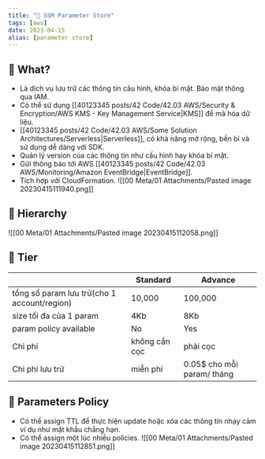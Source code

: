 ```yaml
---
title: "🌱 SSM Parameter Store"
tags: [aws]
date: 2023-04-15
alias: [parameter store]
---
```


## 🌿 What?
- Là dịch vụ lưu trữ các thông tin câu hình, khóa bí mật. Bảo mật thông qua IAM.
- Có thể sử dụng [[40123345 posts/42 Code/42.03 AWS/Security & Encryption/AWS KMS - Key Management Service|KMS]] để mã hóa dữ liệu.
- [[40123345 posts/42 Code/42.03 AWS/Some Solution Architectures/Serverless|Serverless]], có khả năng mở rộng, bền bỉ và sử dụng dễ dàng với SDK.
- Quản lý version của các thông tin như cấu hình hay khóa bí mật.
- Gửi thông báo tới AWS [[40123345 posts/42 Code/42.03 AWS/Monitoring/Amazon EventBridge|EventBridge]].
- Tích hợp với CloudFormation.
![[00 Meta/01 Attachments/Pasted image 20230415111940.png]]

## 🌿 Hierarchy
![[00 Meta/01 Attachments/Pasted image 20230415112058.png]]

## 🌿 Tier
| |Standard|Advance|
|------|---------|---------|
|tổng số param lưu trữ(cho 1 account/region) | 10,000| 100,000|
|size tối đa của 1 param | 4Kb | 8Kb |
|param policy available | No | Yes |
| Chi phí | không cần cọc | phải cọc |
| Chi phí lưu trữ | miễn phí | 0.05$ cho mỗi param/ tháng|

## 🌿 Parameters Policy
- Có thể assign TTL để thực hiện update hoặc xóa các thông tin nhạy cảm ví dụ như mật khẩu chẳng hạn.
- Có thể assign một lúc nhiều policies.
![[00 Meta/01 Attachments/Pasted image 20230415112851.png]]